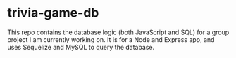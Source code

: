 # trivia-game-db

This repo contains the database logic (both JavaScript and SQL) for a group project I am currently working on. It is for a Node and Express app, and uses Sequelize and MySQL to query the database.